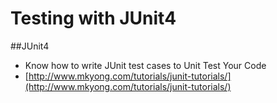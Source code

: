 # Testing with JUnit4

##JUnit4
* Know how to write JUnit test cases to Unit Test Your Code
* [http://www.mkyong.com/tutorials/junit-tutorials/](http://www.mkyong.com/tutorials/junit-tutorials/)
